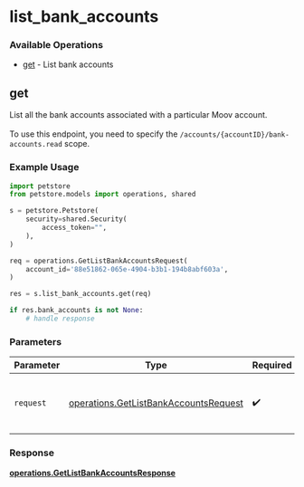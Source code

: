 # list_bank_accounts

### Available Operations

* [get](#get) - List bank accounts

## get

List all the bank accounts associated with a particular Moov account. <br><br> To use this endpoint, you need to specify the `/accounts/{accountID}/bank-accounts.read` scope.

### Example Usage

```python
import petstore
from petstore.models import operations, shared

s = petstore.Petstore(
    security=shared.Security(
        access_token="",
    ),
)

req = operations.GetListBankAccountsRequest(
    account_id='88e51862-065e-4904-b3b1-194b8abf603a',
)

res = s.list_bank_accounts.get(req)

if res.bank_accounts is not None:
    # handle response
```

### Parameters

| Parameter                                                                                      | Type                                                                                           | Required                                                                                       | Description                                                                                    |
| ---------------------------------------------------------------------------------------------- | ---------------------------------------------------------------------------------------------- | ---------------------------------------------------------------------------------------------- | ---------------------------------------------------------------------------------------------- |
| `request`                                                                                      | [operations.GetListBankAccountsRequest](../../models/operations/getlistbankaccountsrequest.md) | :heavy_check_mark:                                                                             | The request object to use for the request.                                                     |


### Response

**[operations.GetListBankAccountsResponse](../../models/operations/getlistbankaccountsresponse.md)**

